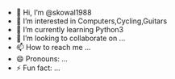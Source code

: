 - 👋 Hi, I’m @skowal1988
- 👀 I’m interested in Computers,Cycling,Guitars
- 🌱 I’m currently learning Python3
- 💞️ I’m looking to collaborate on ...
- 📫 How to reach me ...
- 😄 Pronouns: ...
- ⚡ Fun fact: ...

<!---
skowal1988/skowal1988 is a ✨ special ✨ repository because its `README.md` (this file) appears on your GitHub profile.
You can click the Preview link to take a look at your changes.
--->
